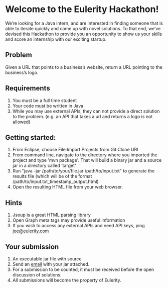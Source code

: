 # Welcome to the Eulerity Hackathon!

We’re looking for a Java intern, and are interested in finding someone that is able to iterate quickly and come up with novel solutions. To that end, we’ve devised this Hackathon to provide you an opportunity to show us your skills and score an internship with our exciting startup.

## Problem
Given a URL that points to a business’s website, return a URL pointing to the business’s logo.

## Requirements
 1. You must be a full time student
 1. Your code must be written in Java
 1. While you may use external APIs, they can not provide a direct solution to the problem. (e.g. an API that takes a url and returns a logo is not allowed)

## Getting started:
 1. From Eclipse, choose File:Import:Projects from Git:Clone URI
 1. From command line, navigate to the directory where you imported the project and type 'mvn package'. That will build a binary jar and a source jar in a directory called 'target'
 1. Run "java -jar /path/to/your/file.jar /path/to/input.txt" to generate the results file (which will be of the format /path/to/input.txt_timestamp_output.html)
 1. Open the resulting HTML file from your web browser.
 
## Hints
 1. Jsoup is a great HTML parsing library
 1. Open Graph meta tags may provide useful information
 1. If you wish to access any external APIs and need API keys, ping joe@eulerity.com

## Your submission
 1. An executable jar file with source
 1. Send an [email](mailto://joe@eulerity.com?subject=HackathonSubmission) with your jar attached.
 1. For a submission to be counted, it must be received before the open discussion of solutions.
 1. All submissions will become the property of Eulerity.
 
